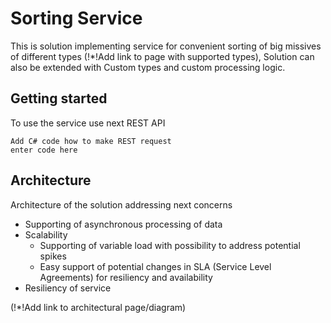 # Sorting Service

This is solution implementing service for convenient sorting of big missives of different types  (!*!Add link to page with supported types), Solution can also be extended with Custom types and custom processing logic.

## Getting started
To use the service use next REST API 

    Add C# code how to make REST request
    enter code here

## Architecture 
Architecture of the solution addressing next concerns 

 - Supporting of asynchronous processing of data
 - Scalability 
	 - Supporting of variable load  with possibility to address potential spikes 
	 - Easy support of potential changes in SLA (Service Level Agreements) for resiliency and availability 
 - Resiliency of service  

(!*!Add link to architectural page/diagram)